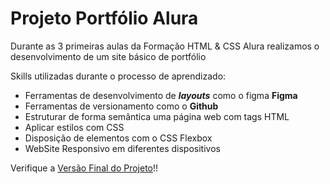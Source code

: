 # Projeto Portfólio Alura

Durante as 3 primeiras aulas da Formação HTML & CSS Alura realizamos o desenvolvimento de um site básico de portfólio

Skills utilizadas durante o processo de aprendizado:

- Ferramentas de desenvolvimento de ***layouts*** como o figma **Figma**
- Ferramentas de versionamento como o **Github**
- Estruturar de forma semântica uma página web com tags HTML
- Aplicar estilos com CSS
- Disposição de elementos com o CSS Flexbox
- WebSite Responsivo em diferentes dispositivos

Verifique a [Versão Final do Projeto](https://portfolio-alura-project.vercel.app/)!!
